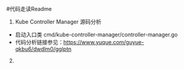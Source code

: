 #代码走读Readme

1. Kube Controller Manager 源码分析 
* 启动入口类 cmd/kube-controller-manager/controller-manager.go
* 代码分析链接参见：https://www.yuque.com/guyue-qkbu6/dwdlm0/gglptn


2. 